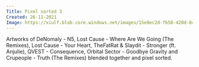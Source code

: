 ```yaml
---
Title: Pixel sorted 3
Created: 26-11-2021
Image: https://xiulf.blob.core.windows.net/images/15e8ec2d-fb58-420d-8447-4faad9b738ad
---
```


Artworks of DeNomaly - N5, Lost Cause - Where Are We Going (The Remixes), Lost Cause - Your Heart, TheFatRat & Slaydit -
Stronger (ft. Anjulie), QVEST - Consequence, Orbital Sector - Goodbye Gravity and Crupeople - Truth (The Remixes)
blended together and pixel sorted.
